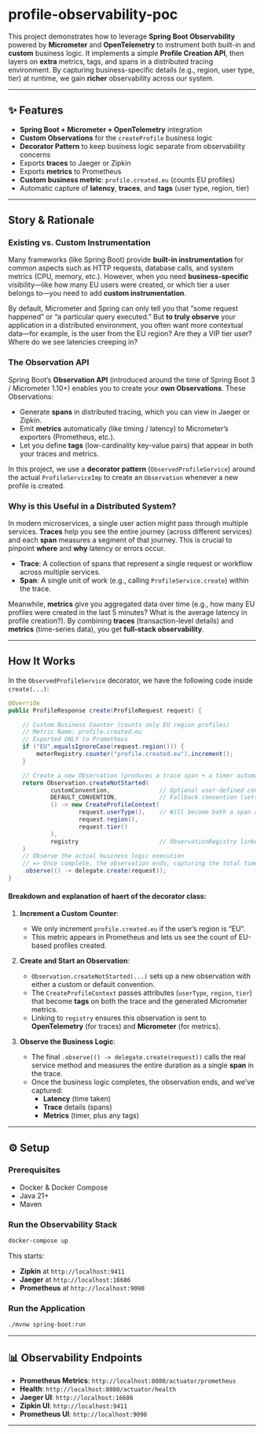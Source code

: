 # profile-observability-poc

This project demonstrates how to leverage **Spring Boot Observability** powered by **Micrometer** and **OpenTelemetry** to instrument both built-in and **custom** business logic. It implements a simple **Profile Creation API**, then layers on **extra** metrics, tags, and spans in a distributed tracing environment. By capturing business-specific details (e.g., region, user type, tier) at runtime, we gain **richer** observability across our system.

---

## ✨ Features

- **Spring Boot + Micrometer + OpenTelemetry** integration  
- **Custom Observations** for the `createProfile` business logic  
- **Decorator Pattern** to keep business logic separate from observability concerns  
- Exports **traces** to Jaeger or Zipkin  
- Exports **metrics** to Prometheus  
- **Custom business metric**: `profile.created.eu` (counts EU profiles)  
- Automatic capture of **latency**, **traces**, and **tags** (user type, region, tier)

---

## Story & Rationale

### Existing vs. Custom Instrumentation

Many frameworks (like Spring Boot) provide **built-in instrumentation** for common aspects such as HTTP requests, database calls, and system metrics (CPU, memory, etc.). However, when you need **business-specific** visibility—like how many EU users were created, or which tier a user belongs to—you need to add **custom instrumentation**.  

By default, Micrometer and Spring can only tell you that “some request happened” or “a particular query executed.” But **to truly observe** your application in a distributed environment, you often want more contextual data—for example, is the user from the EU region? Are they a VIP tier user? Where do we see latencies creeping in?

### The Observation API

Spring Boot’s **Observation API** (introduced around the time of Spring Boot 3 / Micrometer 1.10+) enables you to create your **own Observations**. These Observations:
- Generate **spans** in distributed tracing, which you can view in Jaeger or Zipkin.  
- Emit **metrics** automatically (like timing / latency) to Micrometer’s exporters (Prometheus, etc.).  
- Let you define **tags** (low-cardinality key-value pairs) that appear in both your traces and metrics.  

In this project, we use a **decorator pattern** (`ObservedProfileService`) around the actual `ProfileServiceImp` to create an `Observation` whenever a new profile is created.

### Why is this Useful in a Distributed System?

In modern microservices, a single user action might pass through multiple services. **Traces** help you see the entire journey (across different services) and each **span** measures a segment of that journey. This is crucial to pinpoint **where** and **why** latency or errors occur.  

- **Trace**: A collection of spans that represent a single request or workflow across multiple services.  
- **Span**: A single unit of work (e.g., calling `ProfileService.create`) within the trace.  

Meanwhile, **metrics** give you aggregated data over time (e.g., how many EU profiles were created in the last 5 minutes? What is the average latency in profile creation?). By combining **traces** (transaction-level details) and **metrics** (time-series data), you get **full-stack observability**.

---

## How It Works

In the `ObservedProfileService` decorator, we have the following code inside `create(...)`:

```java
@Override
public ProfileResponse create(ProfileRequest request) {

    // Custom Business Counter (counts only EU region profiles)
    // Metric Name: profile.created.eu
    // Exported ONLY to Prometheus
    if ("EU".equalsIgnoreCase(request.region())) {
        meterRegistry.counter("profile.created.eu").increment();
    }

    // Create a new Observation (produces a trace span + a timer automatically)
    return Observation.createNotStarted(
            customConvention,              // Optional user-defined convention
            DEFAULT_CONVENTION,            // Fallback convention (sets name + tags)
            () -> new CreateProfileContext(
                    request.userType(),    // Will become both a span attribute and a metric tag
                    request.region(),
                    request.tier()
            ),
            registry                       // ObservationRegistry linked to OTEL
    )
    // Observe the actual business logic execution
    // => Once complete, the observation ends, capturing the total time (latency) and the trace data
    .observe(() -> delegate.create(request));
}
```

#### Breakdown and explanation of haert of the decorator class:

1. **Increment a Custom Counter**:  
   - We only increment `profile.created.eu` if the user’s region is “EU”.  
   - This metric appears in Prometheus and lets us see the count of EU-based profiles created.

2. **Create and Start an Observation**:  
   - `Observation.createNotStarted(...)` sets up a new observation with either a custom or default convention.  
   - The `CreateProfileContext` passes attributes (`userType`, `region`, `tier`) that become **tags** on both the trace and the generated Micrometer metrics.  
   - Linking to `registry` ensures this observation is sent to **OpenTelemetry** (for traces) and **Micrometer** (for metrics).

3. **Observe the Business Logic**:  
   - The final `.observe(() -> delegate.create(request))` calls the real service method and measures the entire duration as a single **span** in the trace.  
   - Once the business logic completes, the observation ends, and we’ve captured:  
       - **Latency** (time taken)  
       - **Trace** details (spans)  
       - **Metrics** (timer, plus any tags)  

---

## ⚙️ Setup

### Prerequisites
- Docker & Docker Compose
- Java 21+
- Maven

### Run the Observability Stack
```bash
docker-compose up
```
This starts:
- **Zipkin** at `http://localhost:9411`  
- **Jaeger** at `http://localhost:16686`  
- **Prometheus** at `http://localhost:9090`

### Run the Application
```bash
./mvnw spring-boot:run
```
---

## 📊 Observability Endpoints

- **Prometheus Metrics**: `http://localhost:8080/actuator/prometheus`
- **Health**: `http://localhost:8080/actuator/health`
- **Jaeger UI**: `http://localhost:16686`
- **Zipkin UI**: `http://localhost:9411`
- **Prometheus UI**: `http://localhost:9090`

---
